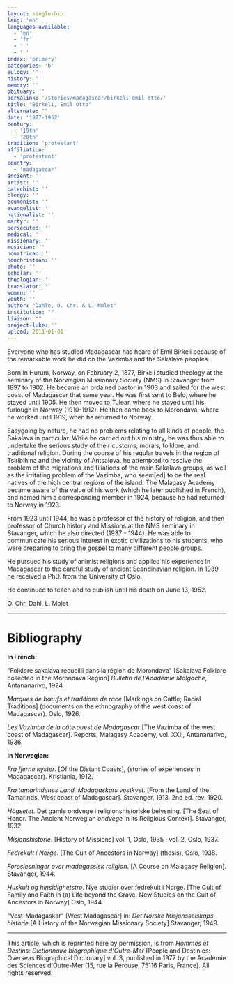 ```yaml
---
layout: single-bio
lang: 'en'
languages-available:
  - 'en'
  - 'fr'
  - ' '
  - ' '
index: 'primary'
categories: 'b'
eulogy: ''
history: ''
memory: ''
obituary: ''
permalink: '/stories/madagascar/birkeli-emil-otto/'
title: "Birkeli, Emil Otto"
alternate: ""
date: '1877-1952'
century:
  - '19th'
  - '20th'
tradition: 'protestant'
affiliation:
  - 'protestant'
country:
  - 'madagascar'
ancient: ''
artist: ''
catechist: ''
clergy: ''
ecumenist: ''
evangelist: ''
nationalist: ''
martyr: ''
persecuted: ''
medical: ''
missionary: ''
musician: ''
nonafrican: ''
nonchristian: ''
photo: ''
scholar: ''
theologian: ''
translator: ''
women: ''
youth: ''
author: "Dahle, O. Chr. & L. Molet"
institution: ""
liaison: ""
project-luke: ''
upload: 2011-01-01
---
```




Everyone who has studied Madagascar has heard of Emil Birkeli because of the remarkable work he did on the Vazimba and the Sakalava peoples.

Born in Hurum, Norway, on February 2, 1877, Birkeli studied theology at the seminary of the Norwegian Missionary Society (NMS) in Stavanger from 1897 to 1902. He became an ordained pastor in 1903 and sailed for the west coast of Madagascar that same year. He was first sent to Belo, where he stayed until 1905. He then moved to Tulear, where he stayed until his furlough in Norway (1910-1912). He then came back to Morondava, where he worked until 1919, when he returned to Norway.

Easygoing by nature, he had no problems relating to all kinds of people, the Sakalava in particular. While he carried out his ministry, he was thus able to undertake the serious study of their customs, morals, folklore, and traditional religion. During the course of his regular travels in the region of Tsiribihina and the vicinity of Antsalova, he attempted to resolve the problem of the migrations and filiations of the main Sakalava groups, as well as the irritating problem of the Vazimba, who seem[ed] to be the real natives of the high central regions of the island. The Malagasy Academy became aware of the value of his work (which he later published in French), and named him a corresponding member in 1924, because he had returned to Norway in 1923.

From 1923 until 1944, he was a professor of the history of religion, and then professor of Church history and Missions at the NMS seminary in Stavanger, which he also directed (1937 - 1944). He was able to communicate his serious interest in exotic civilizations to his students, who were preparing to bring the gospel to many different people groups.

He pursued his study of animist religions and applied his experience in Madagascar to the careful study of ancient Scandinavian religion. In 1939, he received a PhD. from the University of Oslo.

He continued to teach and to publish until his death on June 13, 1952.

O. Chr. Dahl, L. Molet

---

# Bibliography

**In French:**

"Folklore sakalava recueilli dans la région de Morondava" [Sakalava Folklore collected in the Morondava Region] *Bulletin de l'Académie Malgache*, Antananarivo, 1924.

*Marques de bœufs et traditions de race* [Markings on Cattle; Racial Traditions] (documents on the ethnography of the west coast of Madagascar). Oslo, 1926.

*Les Vazimba de la côte ouest de Madagascar* [The Vazimba of the west coast of Madagascar]. Reports, Malagasy Academy, vol. XXII, Antananarivo, 1936.

**In Norwegian:**

*Fra fjerne kyster*. [Of the Distant Coasts], (stories of experiences in Madagascar). Kristiania, 1912.

*Fra tamarindenes Land. Madagaskars vestkyst*. [From the Land of the Tamarinds. West coast of Madagascar]. Stavanger, 1913, 2nd ed. rev. 1920.

*Högsetet*. Det gamle ondvege i religionshistoriske belysning. [The Seat of Honor. The Ancient Norwegian *ondvege* in its Religious Context]. Stavanger, 1932.

*Misjonshistorie*. [History of Missions] vol. 1, Oslo, 1935 ; vol. 2, Oslo, 1937.

*Fedrekult i Norge*. [The Cult of Ancestors in Norway] (thesis), Oslo, 1938.

*Foreslesninger over madagassisk religion*. [A Course on Malagasy Religion]. Stavanger, 1944.

*Huskult og hinsidighetstro*. Nye studier over fedrekult i Norge. [The Cult of Family and Faith in (a) Life beyond the Grave. New Studies on the Cult of Ancestors in Norway] Oslo, 1944.

"Vest-Madagaskar" [West Madagascar] in: *Det Norske Misjonsselskaps historie* [A History of the Norwegian Missionary Society] Stavanger, 1949.

---

This article, which is reprinted here by permission, is from *Hommes et Destins: Dictionnaire biographique d'Outre-Mer* [People and Destinies: Overseas Biographical Dictionary] vol. 3, published in 1977 by the Académie des Sciences d'Outre-Mer (15, rue la Pérouse, 75116 Paris, France). All rights reserved.